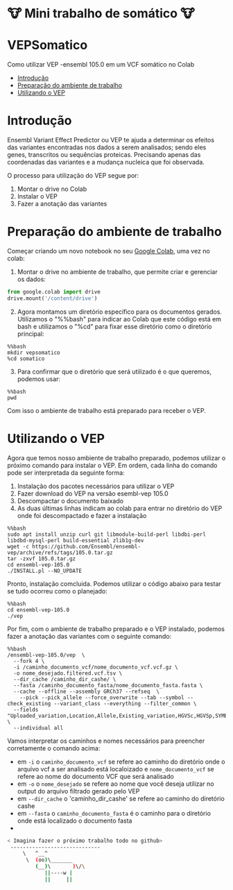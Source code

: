 # 🐮 Mini trabalho de somático 🐮 <!-- omit in toc -->

# VEPSomatico
Como utilizar VEP -ensembl 105.0 em um VCF somático no Colab


- [Introdução](#introdução)
- [Preparação do ambiente de trabalho](#preparação-do-ambiente-de-trabalho)
- [Utilizando o VEP](#Utilizando-o-vep)

# Introdução

Ensembl Variant Effect Predictor ou VEP te ajuda a determinar os efeitos das variantes encontradas nos dados a serem analisados; sendo eles genes, transcritos ou sequências proteicas. Precisando apenas das coordenadas das variantes e a mudança nucleica que foi observada.

O processo para utilização do VEP segue por:
1. Montar o drive no Colab
2. Instalar o VEP
3. Fazer a anotação das variantes

# Preparação do ambiente de trabalho

Começar criando um novo notebook no seu [Google Colab](https://colab.research.google.com/), uma vez no colab:
1. Montar o drive no ambiente de trabalho, que permite criar e gerenciar os dados:
  ```python
  from google.colab import drive
  drive.mount('/content/drive')
  ```
2. Agora montamos um diretório específico para os documentos gerados. Utilizamos o "%%bash" para indicar ao Colab
   que este código está em bash e utilizamos o "%cd" para fixar esse diretório como o diretório principal:
  ```
  %%bash
  mkdir vepsomatico
  %cd somatico
  ```
3. Para confirmar que o diretório que será utilizado é o que queremos, podemos usar:
  ```
  %%bash
  pwd
  ```
 
 Com isso o ambiente de trabalho está preparado para receber o VEP.
 
# Utilizando o VEP

Agora que temos nosso ambiente de trabalho preparado, podemos utilizar o próximo comando para instalar o VEP. Em ordem, cada
linha do comando pode ser interpretada da seguinte forma:
1. Instalação dos pacotes necessários para utilizar o VEP
2. Fazer download do VEP na versão esembl-vep 105.0
3. Descompactar o documento baixado
4. As duas últimas linhas indicam ao colab para entrar no diretório do VEP onde foi descompactado e fazer a instalação

```
%%bash
sudo apt install unzip curl git libmodule-build-perl libdbi-perl libdbd-mysql-perl build-essential zlib1g-dev
wget -c https://github.com/Ensembl/ensembl-vep/archive/refs/tags/105.0.tar.gz
tar -zxvf 105.0.tar.gz
cd ensembl-vep-105.0
./INSTALL.pl --NO_UPDATE 
```
Pronto, instalação comcluida. Podemos utilizar o código abaixo para testar se tudo ocorreu como o planejado:
  ```
  %%bash
  cd ensembl-vep-105.0
  ./vep 
  ```

Por fim, com o ambiente de trabalho preparado e o VEP instalado, podemos fazer a anotação das variantes com o seguinte comando:
```
%%bash
/ensembl-vep-105.0/vep  \
  --fork 4 \
  -i /caminho_documento_vcf/nome_documento_vcf.vcf.gz \
  -o nome_desejado.filtered.vcf.tsv \
  --dir_cache /caminho_dir_cashe/ \
  --fasta /caminho_documento_fasta/nome_documento_fasta.fasta \
  --cache --offline --assembly GRCh37 --refseq  \
	--pick --pick_allele --force_overwrite --tab --symbol --check_existing --variant_class --everything --filter_common \
  --fields "Uploaded_variation,Location,Allele,Existing_variation,HGVSc,HGVSp,SYMBOL,Consequence,IND,ZYG,Amino_acids,CLIN_SIG,PolyPhen,SIFT,VARIANT_CLASS,FREQS" \
  --individual all
```
Vamos interpretar os caminhos e nomes necessários para preencher corretamente o comando acima:
- em `-i` o `caminho_documento_vcf` se refere ao caminho do diretório onde o arquivo vcf a ser analisado está localoizado e `nome_documento_vcf`
  se refere ao nome do documento VCF que será analisado
- em `-o` o `nome_desejado` se refere ao nome que você deseja utilizar no output do arquivo filtrado gerado pelo VEP
- em `--dir_cache` o 'caminho_dir_cashe' se refere ao caminho do diretório cashe
- em `--fasta` o `caminho_documento_fasta` é o caminho para o diretório onde está localizado o documento fasta
- 


```bash
< Imagina fazer o próximo trabalho todo no github>
 -----------------------------
     \   ^__^
      \  (oo)\_______
         (__)\       )\/\
            ||----w |
            ||     ||

```
